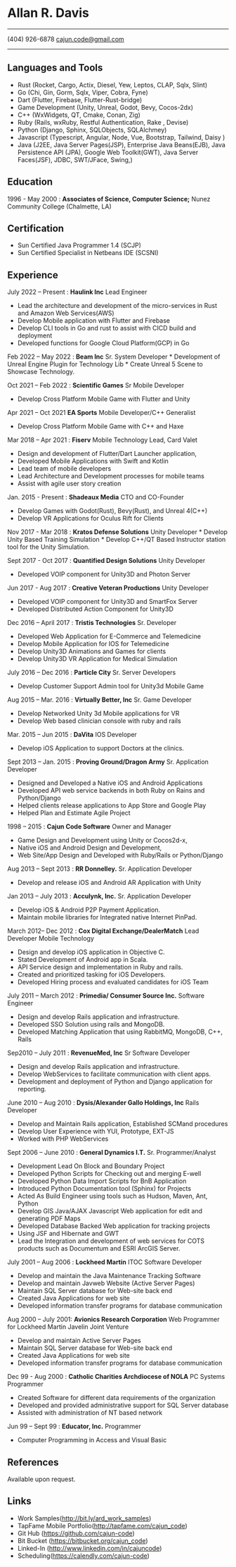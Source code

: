 Allan R. Davis
=============

---------------------------   --------------------------------
(404) 926-6878                            cajun.code@gmail.com

---------------------------   --------------------------------

Languages and Tools
--------------------
* Rust (Rocket, Cargo, Actix, Diesel, Yew, Leptos, CLAP, Sqlx, Slint)
* Go (Chi, Gin, Gorm, Sqlx, Viper, Cobra, Fyne)
* Dart (Flutter, Firebase, Flutter-Rust-bridge)
* Game Development (Unity, Unreal, Godot, Bevy, Cocos-2dx)
* C++ (WxWidgets, QT, Cmake, Conan, Zig)
* Ruby (Rails, wxRuby, Restful Authentication, Rake , Devise)
* Python (Django, Sphinx, SQLObjects, SQLAlchmey)
* Javascript (Typescript, Angular, Node, Vue, Bootstrap, Tailwind, Daisy )
* Java (J2EE, Java Server Pages(JSP), Enterprise Java Beans(EJB), Java Persistence API (JPA), Google Web Toolkit(GWT), Java Server Faces(JSF), JDBC, SWT/JFace, Swing,)

Education
----------

1996 - May 2000
:   **Associates of Science, Computer Science;** Nunez Community College (Chalmette, LA) 

Certification
--------------
* Sun Certified Java Programmer 1.4 (SCJP)
* Sun Certified Specialist in Netbeans IDE (SCSNI)

Experience
-----------

July 2022 – Present
:   **Haulink Inc** Lead Engineer
* Lead the architecture and development of the micro-services in Rust and Amazon Web Services(AWS)
* Develop Mobile application with Flutter and Firebase
* Develop CLI tools in Go and rust to assist with CICD build and deployment
* Developed functions for Google Cloud Platform(GCP) in Go 


Feb 2022 – May 2022
:   **Beam Inc** Sr. System Developer
    * Development of Unreal Engine Plugin for Technology Lib
    * Create Unreal 5 Scene to Showcase Technology.

Oct 2021 – Feb 2022
:   **Scientific Games** Sr Mobile Developer
* Develop Cross Platform Mobile Game with Flutter and Unity

Apr 2021 – Oct 2021 
    **EA Sports** Mobile Developer/C++ Generalist
* Develop Cross Platform Mobile Game with C++ and Haxe

Mar 2018 – Apr 2021
:	**Fiserv** Mobile Technology Lead, Card Valet
* Design and development of Flutter/Dart Launcher application, 
* Developed Mobile Applications with Swift and Kotlin
* Lead team of mobile developers 
* Lead Architecture and Development processes for mobile teams
* Assist with agile user story creation

Jan. 2015 - Present
:		**Shadeaux Media** CTO and CO-Founder
* Develop Games with Godot(Rust), Bevy(Rust), and Unreal 4(C++)
* Develop VR Applications for Oculus Rift for Clients

Nov 2017 - Mar 2018
: **Kratos Defense Solutions** Unity Developer
	* Develop Unity Based Training Simulation
	* Develop C++/QT Based Instructor station tool for the Unity Simulation.

Sept 2017 - Oct 2017
:	**Quantified Design Solutions** Unity Developer
* Developed VOIP component for Unity3D and Photon Server

Jun 2017 - Aug 2017
:	**Creative Veteran Productions** Unity Developer
* Developed VOIP component for Unity3D and SmartFox Server
* Developed Distributed Action Component for Unity3D

Dec 2016 – April 2017
:	**Tristis Technologies** Sr. Developer
* Developed Web Application for E-Commerce and Telemedicine 
* Develop Mobile Application for IOS for Telemedicine
* Develop Unity3D Animations and Games for clients
* Develop Unity3D VR Application for Medical Simulation 

July 2016 – Dec 2016
:	**Particle City** Sr. Server Developers
* Develop Customer Support Admin tool for Unity3d Mobile Game

Aug 2015 – Mar. 2016
: 	**Virtually Better, Inc**  Sr. Game Developer
* Develop Networked Unity 3d Mobile applications for VR
* Develop Web based clinician console with ruby and rails

Mar. 2015 – Jun 2015
:	**DaVita** IOS Developer
* Develop iOS Application to support Doctors at the clinics. 

Sept 2013 – Jan. 2015
: 	**Proving Ground/Dragon Army** Sr. Application Developer
* Designed and Developed a Native iOS and Android Applications
* Developed API web service backends in both Ruby on Rains and Python/Django
* Helped clients release applications to App Store and Google Play
* Helped Plan and Estimate Agile Project 

1998 – 2015
:	**Cajun Code Software** Owner and Manager
* Game Design and Development using Unity or Cocos2d-x,
* Native iOS and Android Design and Development,
* Web Site/App Design and Developed with Ruby/Rails or Python/Django

Aug 2013 – Sept 2013
: 	**RR Donnelley.** Sr. Application Developer
* Develop and release iOS and Android AR Application with Unity

Jan 2013 – July 2013
: 	**Acculynk, Inc.** Sr. Application Developer
* Develop iOS & Android P2P Payment Application.  
* Maintain mobile libraries for Integrated native Internet PinPad.

March 2012– Dec 2012
:	**Cox Digital Exchange/DealerMatch** Lead Developer Mobile Technology 
* Design and develop iOS application in Objective C. 
* Stated Development of Android app in Scala.  
* API Service design and implementation in Ruby and rails. 
* Created and prioritized tasking for iOS Developers.
* Developed Hiring process and evaluated candidates for iOS Team

July 2011 – March 2012
:	**Primedia/ Consumer Source Inc.** Software Engineer 
* Design and develop Rails application and infrastructure.  
* Developed SSO Solution using rails and MongoDB. 
* Developed Matching Application that using RabbitMQ, MongoDB, C++,  Rails
     
Sep2010 – July 2011
:	**RevenueMed, Inc** Sr Software Developer 
* Design and develop Rails application and infrastructure.  
* Develop WebServices to facilitate communication with client apps.
* Development and deployment of Python and Django application for reporting.

June 2010 – Aug 2010
:   **Dysis/Alexander Gallo Holdings, Inc** Rails Developer 
* Develop and Maintain Rails application, Established SCMand procedures
* Develop User Experience with YUI, Prototype, EXT-JS 
* Worked with PHP WebServices

Sept 2006 – June 2010
:	**General Dynamics I.T.** Sr. Programmer/Analyst
* Development Lead On Block and Boundary Project
* Developed Python  Scripts for Checking out and merging E-well
* Developed Python Data Import Scripts for BnB Application
* Introduced Python Documentation tool (Sphinx) for Projects
* Acted As Build Engineer using tools such as Hudson, Maven, Ant, Python
* Develop GIS Java/AJAX Javascript Web application for edit and generating PDF Maps 
* Developed Database Backed Web application for tracking projects 
* Using JSF and Hibernate and GWT
* Lead the Integration and development of web services for COTS products such as Documentum and ESRI ArcGIS Server.  

July 2001 – Aug 2006
:	**Lockheed Martin** ITOC Software Developer
* Develop and maintain the Java Maintenance Tracking Software
* Develop and maintain Javweb Website (Active Server Pages) 
* Maintain SQL Server database for Web-site back end
* Created Java Applications for web site
* Developed information transfer programs for database communication

Aug 2000 – July 2001: 	**Avionics Research Corporation** Web Programmer for Lockheed Martin Javelin Joint Venture
* Develop and maintain Active Server Pages 
* Maintain SQL Server database for Web-site back end
* Created Java Applications for web site
* Developed information transfer programs for database communication

Dec 99 - Aug 2000
:   **Catholic Charities Archdiocese of NOLA** PC Systems Programmer
* Created Software for different data requirements of the organization
* Developed and provided administrative support for SQL Server database
* Assisted with administration of NT based network		

Jun 99 – Sept 99
:   **Educator, Inc.**  Programmer
* Computer Programming in Access and Visual Basic 			

References
----------
		
Available upon request.

Links
-------
* Work Samples(http://bit.ly/ard_work_samples)
* TapFame Mobile Portfolio(http://tapfame.com/cajun_code)
* Git Hub (https://github.com/cajun-code)
* Bit Bucket (https://bitbucket.org/cajun_code)
* Linked-In (http://www.linkedin.com/in/cajuncode)
* Scheduling(https://calendly.com/cajun-code)
